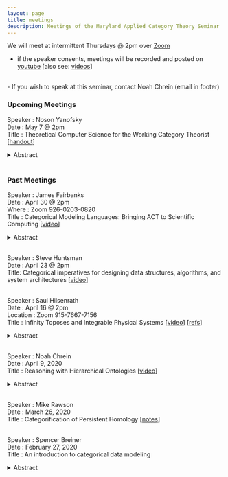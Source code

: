 ```yaml
---
layout: page
title: meetings
description: Meetings of the Maryland Applied Category Theory Seminar
---
```

We will meet at intermittent Thursdays @ 2pm over [Zoom](zoom.us)
- if the speaker consents, meetings will be recorded and posted on [youtube](https://www.youtube.com/channel/UCt912tGdm6vYlIMCqklxfoQ)  \[also see: [videos](./Videos.html)\]
<br/>
- If you wish to speak at this seminar, contact Noah Chrein (email in footer)

### Upcoming Meetings
Speaker : Noson Yanofsky  
Date : May 7 @ 2pm  
Title : Theoretical Computer Science for the Working Category Theorist  \[[handout](..\assets\docs\Noson_TCStalkHandout.pdf)\]  
<details><summary>Abstract</summary>
<p>
This talk is a preview of a forthcoming book in the Applied Category Theory series of Cambridge University Press. The book uses basic category theory to describe all the central concepts and prove the main theorems of theoretical computer science. Category theory, which works with functions, processes, and structures, is uniquely qualified to present the fundamental results of theoretical computer science. We will meet some of the deepest ideas and theorems of modern computers and mathematics,  e.g., Turing machines, unsolvable problems, the P=NP question, Kurt Gödel's incompleteness theorem, intractable problems, cryptographic protocols, Alan Turing's Halting problem, and much more. I will report on new things I learned about theoretical computer science and category theory while working on this project.

</p>
</details>  
<br/>


### Past Meetings

Speaker : James Fairbanks  
Date : April 30 @ 2pm  
Where : Zoom 926-0203-0820  
Title : Categorical Modeling Languages: Bringing ACT to Scientific Computing  \[[video](https://www.youtube.com/watch?v=jxC6LF_H2zY)\]
<details><summary>Abstract</summary>
<p>
I’ll discuss a perspective on scientific computing centered around the modeling framework. Applied Category Theory gives us the tools to represent these modeling frameworks and build powerful software for representing, manipulating, and solving complex systems in science and engineering. This work builds on decorated cospans, and categorical logic for knowledge representation. I’ll end with some open questions involving dynamical systems.

</p>
</details>  
<br/>  




Speaker : Steve Huntsman  
Date : April 23 @ 2pm  
Title: Categorical imperatives for designing data structures, algorithms, and system architectures  \[[video](https://www.youtube.com/watch?v=uJ42ecW_VT4)\]  
<br/>


Speaker : Saul Hilsenrath  
Date : April 16 @ 2pm  
Location : Zoom 915-7667-7156  
Title : Infinity Toposes and Integrable Physical Systems \[[video](https://www.youtube.com/watch?v=JNWXUAPpJWc)\] \[[refs](..\assets\docs\Saul_References_April_16.pdf)\]
<br/>
<details><summary>Abstract</summary>
<p>
 In physics, wave phenomena are modeled by integrable systems of PDEs, the solutions of which are points in an infinite-dimensional Grassmannian. In this talk, I will show that the Grassmannian and certain other physically-relevant moduli spaces, time permitting, correspond to instances of a particular class of infinity toposes. I will conclude with some of the mathematical and physical implications.

</p>
</details>  
<br/>  


Speaker : Noah Chrein  
Date : April 9, 2020  
Title : Reasoning with Hierarchical Ontologies  \[[video](https://www.youtube.com/watch?v=_CPAJn49oQk)\]  
<details><summary>Abstract</summary>
<p>
I will give an intuitive introduction to representation and reasoning with hierarchical ontologies. Most of the talk will be done through a notes application, but I will also show a prototype graphical interface for creating ontologies.

</p>
</details>  
<br/>


Speaker : Mike Rawson  
Date : March 26, 2020  
Title : Categorification of Persistent Homology \[[notes](../assets/docs/Mike_Rawson_March_26.pdf)\]  
<br/>

Speaker : Spencer Breiner  
Date : February 27, 2020  
Title : An introduction to categorical data modeling  
<details><summary>Abstract</summary>
<p>
This talk will give an informal and accessible introduction to the use of category theory for modeling logical (or ontological) information. Topics will include the relationship between categories and graphs, logical structures in a category and functorial semantics. If time allows, I will also say a bit about how these approaches generalize to other structures like monoidal categories and operads.
</p>
</details>
<br/>
